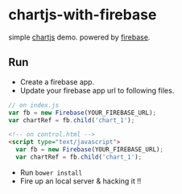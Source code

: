 # chartjs-with-firebase

simple [chartjs](http://www.chartjs.org/) demo. powered by [firebase](https://www.firebase.com).

## Run

* Create a firebase app.
* Update your firebase app url to following files.
```javascript
// on index.js
var fb = new Firebase(YOUR_FIREBASE_URL);
var chartRef = fb.child('chart_1');
```
```html
<!-- on control.html -->
<script type="text/javascript">
  var fb = new Firebase(YOUR_FIREBASE_URL);
  var chartRef = fb.child('chart_1');
```
* Run `bower install`
* Fire up an local server & hacking it !!
